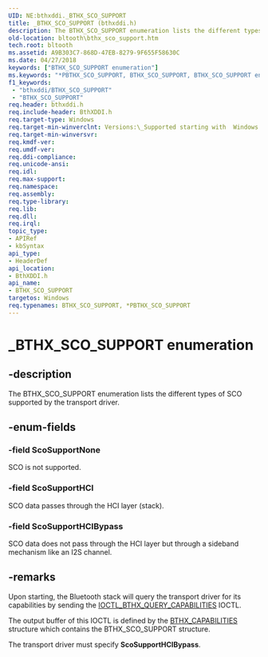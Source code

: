 ```yaml
---
UID: NE:bthxddi._BTHX_SCO_SUPPORT
title: _BTHX_SCO_SUPPORT (bthxddi.h)
description: The BTHX_SCO_SUPPORT enumeration lists the different types of SCO supported by the transport driver.
old-location: bltooth\bthx_sco_support.htm
tech.root: bltooth
ms.assetid: A9B303C7-868D-47EB-8279-9F655F58630C
ms.date: 04/27/2018
keywords: ["BTHX_SCO_SUPPORT enumeration"]
ms.keywords: "*PBTHX_SCO_SUPPORT, BTHX_SCO_SUPPORT, BTHX_SCO_SUPPORT enumeration [Bluetooth Devices], ScoSupportHCI, ScoSupportHCIBypass, ScoSupportNone, _BTHX_SCO_SUPPORT, bltooth.bthx_sco_support, bthxddi/BTHX_SCO_SUPPORT, bthxddi/ScoSupportHCI, bthxddi/ScoSupportHCIBypass, bthxddi/ScoSupportNone"
f1_keywords:
 - "bthxddi/BTHX_SCO_SUPPORT"
 - "BTHX_SCO_SUPPORT"
req.header: bthxddi.h
req.include-header: BthXDDI.h
req.target-type: Windows
req.target-min-winverclnt: Versions:\_Supported starting with  Windows 8.
req.target-min-winversvr: 
req.kmdf-ver: 
req.umdf-ver: 
req.ddi-compliance: 
req.unicode-ansi: 
req.idl: 
req.max-support: 
req.namespace: 
req.assembly: 
req.type-library: 
req.lib: 
req.dll: 
req.irql: 
topic_type:
- APIRef
- kbSyntax
api_type:
- HeaderDef
api_location:
- BthXDDI.h
api_name:
- BTHX_SCO_SUPPORT
targetos: Windows
req.typenames: BTHX_SCO_SUPPORT, *PBTHX_SCO_SUPPORT
---
```


# _BTHX_SCO_SUPPORT enumeration


## -description


The BTHX_SCO_SUPPORT enumeration lists the different types of SCO supported by the transport driver.


## -enum-fields




### -field ScoSupportNone

SCO is not supported.


### -field ScoSupportHCI

SCO data passes through the HCI layer (stack).


### -field ScoSupportHCIBypass

SCO data does not pass through the HCI layer but through a sideband mechanism like an I2S channel.


## -remarks



Upon starting, the Bluetooth stack will query the transport driver for its capabilities by sending the <a href="https://docs.microsoft.com/windows-hardware/drivers/ddi/bthxddi/ni-bthxddi-ioctl_bthx_query_capabilities">IOCTL_BTHX_QUERY_CAPABILITIES</a> IOCTL.

The output buffer of this IOCTL is defined by the <a href="https://docs.microsoft.com/windows-hardware/drivers/ddi/bthxddi/ns-bthxddi-_bthx_capabilities">BTHX_CAPABILITIES</a> structure which contains the 
BTHX_SCO_SUPPORT structure.

The transport driver must specify <b>ScoSupportHCIBypass</b>.



